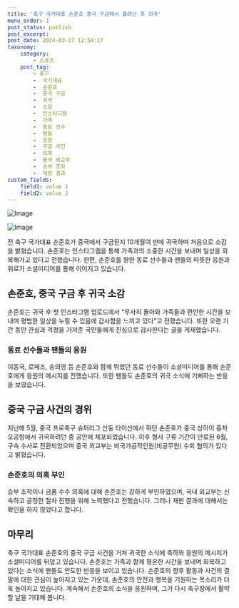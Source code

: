 ```yaml
---
title: '축구 국가대표 손준호 중국 구금에서 풀려난 후 귀국'
menu_order: 1
post_status: publish
post_excerpt: 
post_date: 2024-03-27 12:58:17
taxonomy:
    category:
        - 스포츠
    post_tag:
        - 축구
        -  국가대표
        -  손준호
        -  중국 구금
        -  귀국
        -  소감
        -  인스타그램
        -  가족
        -  동료 선수
        -  팬들
        -  응원
        -  구금 사건
        -  의혹
        -  중국 외교부
        -  승부 조작
        -  재판 결과
custom_fields:
    field1: value 1
    field2: value 2
---
```


![Image](https://imgnews.pstatic.net/image/028/2024/03/27/0002682665_001_20240327095901069.jpg?type=w647)

![Image](https://imgnews.pstatic.net/image/028/2024/03/27/0002682665_002_20240327095901100.jpg?type=w647)

전 축구 국가대표 손준호가 중국에서 구금된지 10개월여 만에 귀국하며 처음으로 소감을 밝혔습니다. 손준호는 인스타그램을 통해 가족과의 소중한 시간을 보내며 일상을 회복해가고 있다고 전했습니다. 한편, 손준호를 향한 동료 선수들과 팬들의 따뜻한 응원과 위로가 소셜미디어를 통해 이어지고 있습니다.
## 손준호, 중국 구금 후 귀국 소감
손준호는 귀국 후 첫 인스타그램 업로드에서 "무사히 돌아와 가족들과 편안한 시간을 보내며 평범한 일상을 누릴 수 있음에 감사함을 느끼고 있다"고 전했습니다. 또한 오랜 기간 동안 관심과 걱정을 가져준 국민들에게 진심으로 감사한다는 글을 게재했습니다.
### 동료 선수들과 팬들의 응원
이동국, 로페즈, 송의영 등 손준호와 함께 뛰었던 동료 선수들이 소셜미디어를 통해 손준호에게 응원의 메시지를 전했습니다. 또한 팬들도 손준호의 귀국 소식에 기뻐하는 반응을 보였습니다.
## 중국 구금 사건의 경위
지난해 5월, 중국 프로축구 슈퍼리그 산둥 타이산에서 뛰던 손준호가 중국 상하이 훙차오공항에서 귀국하려던 중 공안에 체포되었습니다. 이후 형사 구류 기간이 만료된 6월, 구속 수사로 전환되었으며 중국 외교부는 비국가공작인원(비공무원) 수뢰 혐의가 있다고 밝혔습니다.
### 손준호의 의혹 부인
승부 조작이나 금품 수수 의혹에 대해 손준호는 강하게 부인하였으며, 국내 외교부는 신속하고 공정한 절차 진행을 위해 노력했다고 전했습니다. 그러나 재판 결과에 대해서는 확인을 하지 않았다고 합니다.
## 마무리
축구 국가대표 손준호의 중국 구금 사건을 거쳐 귀국한 소식에 축하와 응원의 메시지가 소셜미디어를 뒤덮고 있습니다. 손준호는 가족과 함께 평온한 시간을 보내며 회복하고 있다는 소식에 팬들도 안도한 반응을 보이고 있습니다. 손준호의 향후 활동과 사건의 결말에 대한 관심이 높아지고 있는 가운데, 손준호의 안전과 행복을 기원하는 목소리가 더욱 높아지고 있습니다. 계속해서 손준호의 소식을 응원하며, 그가 다시 축구장에서 활약할 날을 기대해 봅니다.
